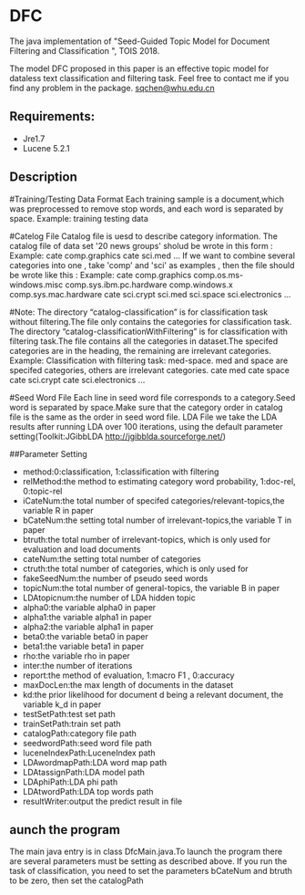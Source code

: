 DFC
====

The java implementation of "Seed-Guided Topic Model for Document Filtering and Classification ", TOIS 2018. 

The model DFC proposed in this paper is an effective topic model for dataless text classification and filtering task.
Feel free to contact me if you find any problem in the package.
sqchen@whu.edu.cn 

## Requirements:
* Jre1.7
* Lucene 5.2.1

## Description
#Training/Testing Data Format
Each training sample is a document,which was preprocessed to remove stop words,  and each word is separated by space.
Example: training testing data

#Catelog File
Catalog file is uesd to describe category information. The catalog file of data set '20 news groups' sholud be wrote in this form :
Example:
cate
comp.graphics
cate
sci.med ...
If we want to combine several categories into one , take 'comp' and 'sci' as examples , then the file should be wrote like this :
Example:
cate 
comp.graphics 
comp.os.ms-windows.misc 
comp.sys.ibm.pc.hardware 
comp.windows.x 
comp.sys.mac.hardware
 cate 
sci.crypt 
sci.med 
sci.space 
sci.electronics ...
 
#Note:
The directory “catalog-classification” is for classification task without filtering.The file only contains the categories for classification task.
The directory “catalog-classificationWithFiltering” is for classification with filtering task.The file contains all the categories in dataset.The specifed categories are in the heading, the remaining are irrelevant categories.
Example:
Classification with filtering task: med-space. med and space are specifed categories, others are irrelevant categories.
cate
med
cate
space
cate
sci.crypt
cate 
sci.electronics ...

#Seed Word File
Each line in seed word file corresponds to a category.Seed word is separated by space.Make sure that the category order in catalog file is the same as the order in seed word file.
LDA File
we take the LDA results after running LDA over 100 iterations, using the default parameter setting(Toolkit:JGibbLDA http://jgibblda.sourceforge.net/)

##Parameter Setting
* method:0:classification, 1:classification with filtering 
* relMethod:the method to estimating category word probability, 1:doc-rel, 0:topic-rel        
* iCateNum:the total number of specifed categories/relevant-topics,the variable R in paper
* bCateNum:the setting total number of irrelevant-topics,the variable T in paper
* btruth:the total number of irrelevant-topics, which is only used for evaluation and load documents
* cateNum:the setting total number of categories
* ctruth:the total number of categories, which is only used for 
* fakeSeedNum:the number of pseudo seed words
* topicNum:the total number of general-topics, the variable B in paper
* LDAtopicnum:the number of LDA hidden topic
* alpha0:the variable alpha0 in paper  
* alpha1:the variable alpha1 in paper
* alpha2:the variable alpha1 in paper
* beta0:the variable beta0 in paper
* beta1:the variable beta1 in paper
* rho:the variable rho in paper
* inter:the number of iterations
* report:the method of evaluation, 1:macro F1 , 0:accuracy
* maxDocLen:the max length of documents in the dataset
* kd:the prior likelihood for document d being a relevant document, the variable k_d in paper
* testSetPath:test set path
* trainSetPath:train set path
* catalogPath:category file path
* seedwordPath:seed word file path
* luceneIndexPath:LuceneIndex path
* LDAwordmapPath:LDA word map path
* LDAtassignPath:LDA model path
* LDAphiPath:LDA phi path
* LDAtwordPath:LDA top words path
* resultWriter:output the predict result in file

## aunch the program
The main java entry is in class DfcMain.java.To launch the program there are several parameters must be setting as described above.
If you run the task of classification, you need to set the parameters bCateNum and btruth to be zero, then set the catalogPath

